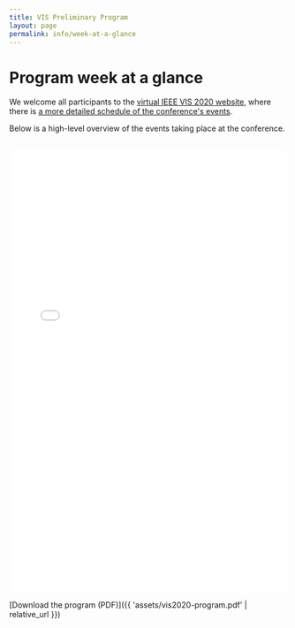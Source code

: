 ```yaml
---
title: VIS Preliminary Program
layout: page
permalink: info/week-at-a-glance
---
```


# Program week at a glance

We welcome all participants to the [virtual IEEE VIS 2020 website](https://virtual.ieeevis.org/), where there is [a more detailed schedule of the conference's events](https://virtual.ieeevis.org/calendar.html).

Below is a high-level overview of the events taking place at the conference.

<br/>
<embed src="{{ 'assets/vis2020-program.pdf' | relative_url }}" type="application/pdf" width="100%" height="800px" />
<br/>

[Download the program (PDF)]({{ 'assets/vis2020-program.pdf' | relative_url }})


